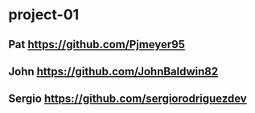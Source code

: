 # project-01

## Pat https://github.com/Pjmeyer95

## John https://github.com/JohnBaldwin82


## Sergio https://github.com/sergiorodriguezdev



